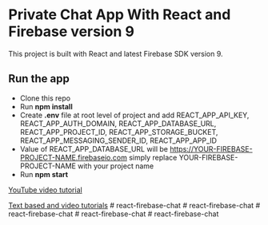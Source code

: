 # Private Chat App With React and Firebase version 9

This project is built with React and latest Firebase SDK version 9.

## Run the app

- Clone this repo
- Run **npm install**
- Create **.env** file at root level of project and add REACT_APP_API_KEY, REACT_APP_AUTH_DOMAIN, REACT_APP_DATABASE_URL, REACT_APP_PROJECT_ID, REACT_APP_STORAGE_BUCKET, REACT_APP_MESSAGING_SENDER_ID, REACT_APP_APP_ID
- Value of REACT_APP_DATABASE_URL will be https://YOUR-FIREBASE-PROJECT-NAME.firebaseio.com simply replace YOUR-FIREBASE-PROJECT-NAME with your project name
- Run **npm start**

[YouTube video tutorial](https://youtu.be/fdcruaIiQxc)

[Text based and video tutorials](https://farhanfarooq.com/tutorials)
#   r e a c t - f i r e b a s e - c h a t  
 #   r e a c t - f i r e b a s e - c h a t  
 #   r e a c t - f i r e b a s e - c h a t  
 #   r e a c t - f i r e b a s e - c h a t  
 #   r e a c t - f i r e b a s e - c h a t  
 